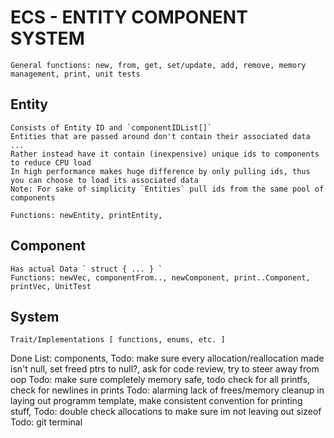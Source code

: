 # ECS - ENTITY COMPONENT SYSTEM 

    General functions: new, from, get, set/update, add, remove, memory management, print, unit tests


## Entity    
    Consists of Entity ID and `componentIDList[]` 
    Entities that are passed around don't contain their associated data ...
    Rather instead have it contain (inexpensive) unique ids to components to reduce CPU load
    In high performance makes huge difference by only pulling ids, thus you can choose to load its associated data
    Note: For sake of simplicity `Entities` pull ids from the same pool of components

    Functions: newEntity, printEntity, 

## Component 
    Has actual Data ` struct { ... } `
    Functions: newVec, componentFrom.., newComponent, print..Component, printVec, UnitTest

## System
    Trait/Implementations [ functions, enums, etc. ]



Done List: components,
Todo: make sure every allocation/reallocation made isn't null, set freed ptrs to null?, ask for code review, try to steer away from oop
Todo: make sure completely memory safe, todo check for all printfs, check for newlines in prints
Todo: alarming lack of frees/memory cleanup in laying out programm template, make consistent convention for printing stuff,
Todo: double check allocations to make sure im not leaving out sizeof
Todo: git terminal